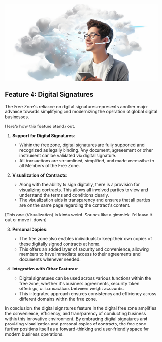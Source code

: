 ![](img/person_phone_cloud.png)

## Feature 4: Digital Signatures

The Free Zone's reliance on digital signatures represents another major advance towards simplifying and modernizing the operation of global digital businesses. 

Here's how this feature stands out:

1. **Support for Digital Signatures**: 
   * Within the free zone, digital signatures are fully supported and recognized as legally binding.  Any document, agreeement or other instrument can be validated via digital signature.
   * All transactions are streamlined, simplified, and made accessible to all Members of the Free Zone.

2. **Visualization of Contracts**: 
   * Along with the ability to sign digitally, there is a provision for visualizing contracts. This allows all involved parties to view and understand the terms and conditions clearly.
   * The visualization aids in transparency and ensures that all parties are on the same page regarding the contract's content.

[This one (Visualization) is kinda weird.  Sounds like a gimmick.  I'd leave it out or move it down]

3. **Personal Copies**: 
   * The free zone also enables individuals to keep their own copies of these digitally signed contracts at home.
   * This offers an added layer of security and convenience, allowing members to have immediate access to their agreements and documents whenever needed.

4. **Integration with Other Features**: 
   * Digital signatures can be used across various functions within the free zone, whether it's business agreements, security token offerings, or transactions between weight accounts.
   * This integrated approach ensures consistency and efficiency across different domains within the free zone.

In conclusion, the digital signatures feature in the digital free zone amplifies the convenience, efficiency, and transparency of conducting business within this innovative environment. By embracing digital signatures and providing visualization and personal copies of contracts, the free zone further positions itself as a forward-thinking and user-friendly space for modern business operations.
